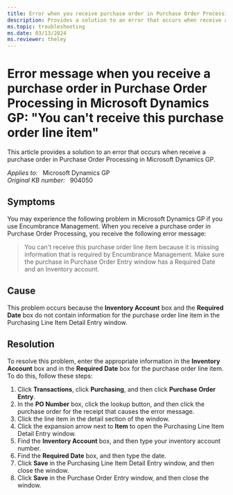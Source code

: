 ```yaml
---
title: Error when you receive purchase order in Purchase Order Processing in Microsoft Dynamics GP 
description: Provides a solution to an error that occurs when receive a purchase order in Purchase Order Processing in Microsoft Dynamics GP.
ms.topic: troubleshooting
ms.date: 03/13/2024
ms.reviewer: theley
---
```

# Error message when you receive a purchase order in Purchase Order Processing in Microsoft Dynamics GP: "You can't receive this purchase order line item"

This article provides a solution to an error that occurs when receive a purchase order in Purchase Order Processing in Microsoft Dynamics GP.

_Applies to:_ &nbsp; Microsoft Dynamics GP  
_Original KB number:_ &nbsp; 904050

## Symptoms

You may experience the following problem in Microsoft Dynamics GP if you use Encumbrance Management. When you receive a purchase order in Purchase Order Processing, you receive the following error message:

> You can't receive this purchase order line item because it is missing information that is required by Encumbrance Management. Make sure the purchase in Purchase Order Entry window has a Required Date and an Inventory account.

## Cause

This problem occurs because the **Inventory Account** box and the **Required Date** box do not contain information for the purchase order line item in the Purchasing Line Item Detail Entry window.

## Resolution

To resolve this problem, enter the appropriate information in the **Inventory Account** box and in the **Required Date** box for the purchase order line item. To do this, follow these steps:

1. Click **Transactions**, click **Purchasing**, and then click **Purchase Order Entry**.
2. In the **PO Number** box, click the lookup button, and then click the purchase order for the receipt that causes the error message.
3. Click the line item in the detail section of the window.
4. Click the expansion arrow next to **Item** to open the Purchasing Line Item Detail Entry window.
5. Find the **Inventory Account** box, and then type your inventory account number.
6. Find the **Required Date** box, and then type the date.
7. Click **Save** in the Purchasing Line Item Detail Entry window, and then close the window.
8. Click **Save** in the Purchase Order Entry window, and then close the window.
